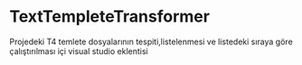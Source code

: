 # TextTempleteTransformer
Projedeki T4 temlete dosyalarının tespiti,listelenmesi ve listedeki sıraya göre çalıştırılması içi visual studio eklentisi
